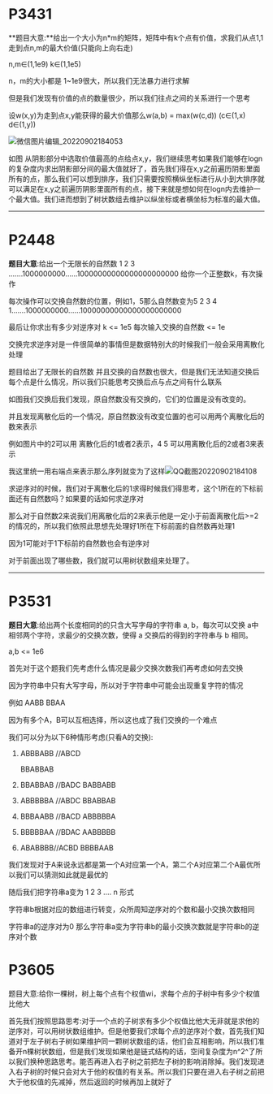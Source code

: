 # P3431

**题目大意:**给出一个大小为n*m的矩阵，矩阵中有k个点有价值，求我们从点1,1走到点n,m的最大价值(只能向上向右走)

n,m∈(1,1e9) k∈(1,1e5)

n，m的大小都是 1~1e9很大，所以我们无法暴力进行求解

但是我们发现有价值的点的数量很少，所以我们往点之间的关系进行一个思考

设w(x,y)为走到点x,y能获得的最大价值那么w(a,b) = max(w(c,d)) (c∈(1,x) d∈(1,y))

![微信图片编辑_20220902184053](C:\Users\Dell\Desktop\微信图片编辑_20220902184053.jpg)

如图 从阴影部分中选取价值最高的点给点x,y，我们继续思考如果我们能够在logn的复杂度内求出阴影部分间的最大值就好了，首先我们得在x,y之前遍历阴影里面所有的点，那么我们可以想到排序，我们只需要按照横纵坐标进行从小到大排序就可以满足在x,y之前遍历阴影里面所有的点，接下来就是想如何在logn内去维护一个最大值。我们进而想到了树状数组去维护以纵坐标或者横坐标为标准的最大值。

------

# P2448

**题目大意**:给出一个无限长的自然数 1 2 3 .......1000000000......10000000000000000000000 给你一个正整数k，有次操作

每次操作可以交换自然数的位置，例如1，5那么自然数变为5 2 3 4 1.......1000000000......10000000000000000000000

最后让你求出有多少对逆序对 k <= 1e5 每次输入交换的自然数 <= 1e

交换完求逆序对是一件很简单的事情但是数据特别大的时候我们一般会采用离散化处理

题目给出了无限长的自然数 并且交换的自然数也很大，但是我们无法知道交换后每个点是什么情况，所以我们只能思考交换后点与点之间有什么联系



如图我们交换后我们发现，原自然数没有交换的，它们的位置是没有改变的。

并且发现离散化后的一个情况，原自然数没有改变位置的也可以用两个离散化后的数来表示

例如图片中的2可以用 离散化后的1或者2表示，4 5 可以用离散化后的2或者3来表示

我这里统一用右端点来表示那么序列就变为了这样![QQ截图20220902184108](C:\Users\Dell\Desktop\QQ截图20220902184108.png)

求逆序对的时候，我们对于离散化后的1求得时候我们得思考，这个1所在的下标前面还有自然数吗？如果要的话如何求逆序对

那么对于自然数2来说我们用离散化后的2来表示他是一定小于前面离散化后>=2的情况的，所以我们依照此思想先处理好1所在下标前面的自然数再处理1

因为1可能对于1下标前的自然数也会有逆序对

对于前面出现了哪些数，我们就可以用树状数组来处理了。

------

# P3531

**题目大意**:给出两个长度相同的的只含大写字母的字符串 a, b，每次可以交换 a中相邻两个字符，求最少的交换次数，使得 a 交换后的得到的字符串与 b 相同。

a,b <= 1e6 



首先对于这个题我们先考虑什么情况是最少交换次数我们再考虑如何去交换

因为字符串中只有大写字母，所以对于字符串中可能会出现重复字符的情况

例如 AABB BBAA

因为有多个A，B可以互相选择，所以这也成了我们交换的一个难点

我们可以分为以下6种情形考虑(只看A的交换):

1. ABBBABB   //ABCD

   BBABBAB

2.	BBABBAB //BADC
   BABBABB

3.	ABBBBBA //ABDC
   BBABBAB

4.	BBBAABB //BACD
   ABBBBBA

5.	BBBBBAA //BDAC
   AABBBBB

6.	ABABBBB//ACBD
   BBBBAAB

我们发现对于A来说永远都是第一个A对应第一个A，第二个A对应第二个A最优所以我们可以猜测如此就是最优的

随后我们把字符串a变为 1 2 3 .... n 形式

字符串b根据对应的数组进行转变，众所周知逆序对的个数和最小交换次数相同

字符串a的逆序对为0 那么字符串a变为字符串b的最小交换次数就是字符串b的逆序对个数

# P3605

题目大意:给你一棵树，树上每个点有个权值wi，求每个点的子树中有多少个权值比他大

首先我们按照思路思考:对于一个点的子树求有多少个权值比他大无非就是求他的逆序对，可以用树状数组维护。但是他要我们求每个点的逆序对个数，首先我们知道对于左子树右子树如果维护同一颗树状数组的话，他们会互相影响，所以我们准备开n棵树状数组，但是我们发现如果他是链式结构的话，空间复杂度为n^2^了所以我们换种思路思考。能否再进入右子树之前把左子树的影响消除掉。我们发现进入右子树的时候只会对大于他的权值的有关系。所以我们只要在进入右子树之前把大于他权值的先减掉，然后返回的时候再加上就好了

